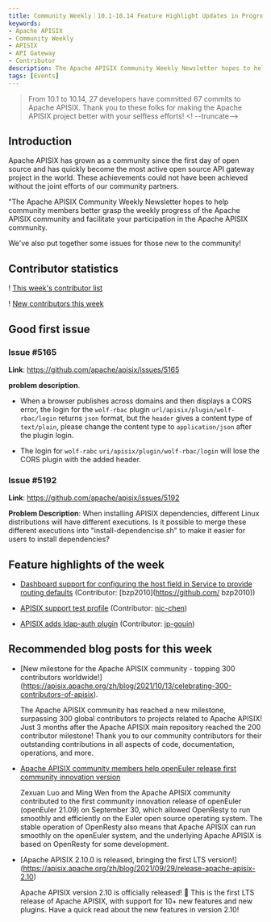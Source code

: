 ```yaml
---
title: Community Weekly｜10.1-10.14 Feature Highlight Updates in Progress
keywords:
- Apache APISIX
- Community Weekly
- APISIX
- API Gateway
- Contributor
description: The Apache APISIX Community Weekly Newsletter hopes to help community members better understand the weekly progress of the Apache APISIX community and facilitate your participation in the Apache APISIX community.
tags: [Events]
---
```

> From 10.1 to 10.14, 27 developers have committed 67 commits to Apache APISIX. Thank you to these folks for making the Apache APISIX project better with your selfless efforts!
<! --truncate-->

## Introduction

Apache APISIX has grown as a community since the first day of open source and has quickly become the most active open source API gateway project in the world. These achievements could not have been achieved without the joint efforts of our community partners.

"The Apache APISIX Community Weekly Newsletter hopes to help community members better grasp the weekly progress of the Apache APISIX community and facilitate your participation in the Apache APISIX community.

We've also put together some issues for those new to the community!

## Contributor statistics

! [This week's contributor list](https://static.apiseven.com/202108/1634183939241-a87516e5-cb52-4532-87e2-306c09155a70.png)

! [New contributors this week](https://static.apiseven.com/202108/1634183019951-bcf250cd-e5b5-443e-afc4-3cfdef0d6eab.jpg)

## Good first issue

### Issue #5165

**Link**: https://github.com/apache/apisix/issues/5165

**problem description**.

- When a browser publishes across domains and then displays a CORS error, the login for the `wolf-rbac` plugin `url/apisix/plugin/wolf-rbac/login` returns `json` format, but the `header` gives a content type of `text/plain`, please change the content type to `application/json` after the plugin login.

- The login for `wolf-rabc` `uri/apisix/plugin/wolf-rbac/login` will lose the CORS plugin with the added header.

### Issue #5192

**Link**: https://github.com/apache/apisix/issues/5192

**Problem Description**: When installing APISIX dependencies, different Linux distributions will have different executions. Is it possible to merge these different executions into "install-dependencise.sh" to make it easier for users to install dependencies?

## Feature highlights of the week

- [Dashboard support for configuring the host field in Service to provide routing defaults](https://github.com/apache/apisix-dashboard/pull/2149) (Contributor: [bzp2010](https://github.com/ bzp2010))

- [APISIX support test profile](https://github.com/apache/apisix/pull/5171) (Contributor: [nic-chen](https://github.com/nic-chen))

- [APISIX adds ldap-auth plugin](https://github.com/apache/apisix/pull/3894) (Contributor: [jp-gouin](https://github.com/jp-gouin))

## Recommended blog posts for this week

- [New milestone for the Apache APISIX community - topping 300 contributors worldwide!] (https://apisix.apache.org/zh/blog/2021/10/13/celebrating-300-contributors-of-apisix).

  The Apache APISIX community has reached a new milestone, surpassing 300 global contributors to projects related to Apache APISIX! Just 3 months after the Apache APISIX main repository reached the 200 contributor milestone! Thank you to our community contributors for their outstanding contributions in all aspects of code, documentation, operations, and more.

- [Apache APISIX community members help openEuler release first community innovation version](https://apisix.apache.org/zh/blog/2021/10/01/openEuler)

  Zexuan Luo and Ming Wen from the Apache APISIX community contributed to the first community innovation release of openEuler (openEuler 21.09) on September 30, which allowed OpenResty to run smoothly and efficiently on the Euler open source operating system. The stable operation of OpenResty also means that Apache APISIX can run smoothly on the openEuler system, and the underlying Apache APISIX is based on OpenResty for some development.

- [Apache APISIX 2.10.0 is released, bringing the first LTS version!] (https://apisix.apache.org/zh/blog/2021/09/29/release-apache-apisix-2.10)

  Apache APISIX version 2.10 is officially released! 🎉 This is the first LTS release of Apache APISIX, with support for 10+ new features and new plugins. Have a quick read about the new features in version 2.10!
